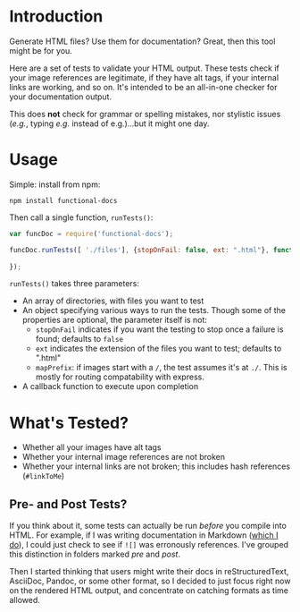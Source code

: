 # Introduction

Generate HTML files? Use them for documentation? Great, then this tool might be for you.

Here are a set of tests to validate your HTML output. These tests check if your image references are legitimate, if they have alt tags, if your internal links are working, and so on. It's intended to be an all-in-one checker for your documentation output.

This does **not** check for grammar or spelling mistakes, nor stylistic issues (_e.g._, typing _e.g._ instead of e.g.)...but it might one day.

# Usage

Simple: install from npm:

	npm install functional-docs

Then call a single function, `runTests()`:

```javascript
var funcDoc = require('functional-docs');

funcDoc.runTests([ './files'], {stopOnFail: false, ext: ".html"}, function(err) {
	
});
```

`runTests()` takes three parameters:

* An array of directories, with files you want to test
* An object specifying various ways to run the tests. Though some of the properties are optional, the parameter itself is not:
	* `stopOnFail` indicates if you want the testing to stop once a failure is found; defaults to `false`
	* `ext` indicates the extension of the files you want to test; defaults to ".html"
	* `mapPrefix`: if images start with a `/`, the test assumes it's at `./`. This is mostly for routing compatability with express.
* A callback function to execute upon completion

# What's Tested?

* Whether all your images have alt tags
* Whether your internal image references are not broken
* Whether your internal links are not broken; this includes hash references (`#linkToMe`)

## Pre- and Post Tests?

If you think about it, some tests can actually be run _before_ you compile into HTML. For example, if I was writing documentation in Markdown ([which I do](https://github.com/gjtorikian/panda-docs)), I could just check to see if `![]` was erronously references. I've grouped this distinction in folders marked _pre_ and _post_.

Then I started thinking that users might write their docs in reStructuredText, AsciiDoc, Pandoc, or some other format, so I decided to just focus right now on the rendered HTML output, and concentrate on catching formats as time allowed.